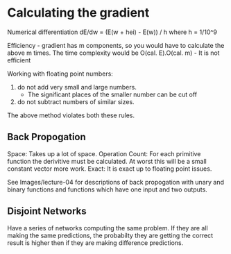 # Calculating the gradient 

Numerical differentiation
dE/dw = (E(w + hei) - E(w)) / h 
where h = 1/10^9

Efficiency - gradient has m components, so you would have to calculate the above m times. The time complexity would be O(cal. E).O(cal. m) - It is not efficient

Working with floating point numbers:
1) do not add very small and large numbers.
	- The significant places of the smaller number can be cut off
2) do not subtract numbers of similar sizes.

The above method violates both these rules.

## Back Propogation
Space: Takes up a lot of space.
Operation Count: For each primitive function the derivitive must be calculated. At worst this will be a small constant vector more work.
Exact: It is exact up to floating point issues.

See Images/lecture-04 for descriptions of back propogation with unary and binary functions and functions which have one input and two outputs.

## Disjoint Networks
Have a series of networks computing the same problem. If they are all making the same predictions, the probabilty they are getting the correct result is higher then if they are making difference predictions.
